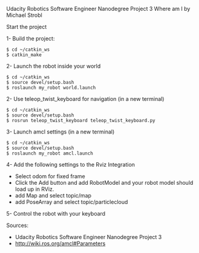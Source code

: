 Udacity Robotics Software Engineer Nanodegree Project 3 Where am I by Michael Strobl


Start the project

1- Build the project:
    
    $ cd ~/catkin_ws
    $ catkin_make


2- Launch the robot inside your world

    $ cd ~/catkin_ws
    $ source devel/setup.bash
    $ roslaunch my_robot world.launch

2- Use teleop_twist_keyboard for navigation (in a new terminal)

    $ cd ~/catkin_ws
    $ source devel/setup.bash
    $ rosrun teleop_twist_keyboard teleop_twist_keyboard.py

3- Launch amcl settings (in a new terminal)

    $ cd ~/catkin_ws
    $ source devel/setup.bash
    $ roslaunch my_robot amcl.launch 

4- Add the following settings to the Rviz Integration 

- Select odom for fixed frame
- Click the Add button and add RobotModel and your robot model should load up in RViz.
- add Map and select topic/map 
- add PoseArray and select topic/particlecloud

5- Control the robot with your keyboard

Sources:

- Udacity Robotics Software Engineer Nanodegree Project 3
- http://wiki.ros.org/amcl#Parameters